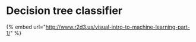 # Decision tree classifier





{% embed url="http://www.r2d3.us/visual-intro-to-machine-learning-part-1/" %}



